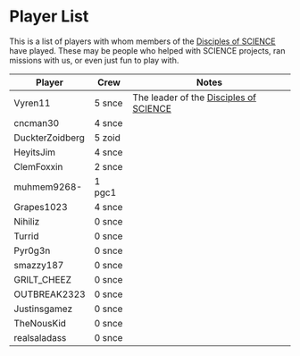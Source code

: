 # Player List

This is a list of players with whom members of the [Disciples of SCIENCE](https://socialclub.rockstargames.com/crew/disciples_of_science) have played. These may be people who helped with SCIENCE projects, ran missions with us, or even just fun to play with. 

|            Player            |               Crew               |            Notes            |
|------------------------------|----------------------------------|-----------------------------|
| <span>Vyren11</span>         | <span class="crew">5 snce</span> | The leader of the [Disciples of SCIENCE](https://socialclub.rockstargames.com/crew/disciples_of_science) |
| <span>cncman30</span>        | <span class="crew">4 snce</span> |                             |
| <span>DuckterZoidberg</span> | <span class="crew">5 zoid</span> |                             |
| <span>HeyitsJim</span>       | <span class="crew">4 snce</span> |                             |
| <span>ClemFoxxin</span>      | <span class="crew">2 snce</span> |                             |
| <span>muhmem9268-</span>     | <span class="crew">1 pgc1</span> |                             |
| <span>Grapes1023</span>      | <span class="crew">4 snce</span> |                             |
| <span>Nihiliz</span>         | <span class="crew">0 snce</span> |                             |
| <span>Turrid</span>          | <span class="crew">0 snce</span> |                             |
| <span>Pyr0g3n</span>         | <span class="crew">0 snce</span> |                             |
| <span>smazzy187</span>       | <span class="crew">0 snce</span> |                             |
| <span>GRILT_CHEEZ</span>     | <span class="crew">0 snce</span> |                             |
| <span>OUTBREAK2323</span>    | <span class="crew">0 snce</span> |                             |
| <span>Justinsgamez</span>    | <span class="crew">0 snce</span> |                             |
| <span>TheNousKid</span>      | <span class="crew">0 snce</span> |                             |
| <span>realsaladass</span>    | <span class="crew">0 snce</span> |                             |
